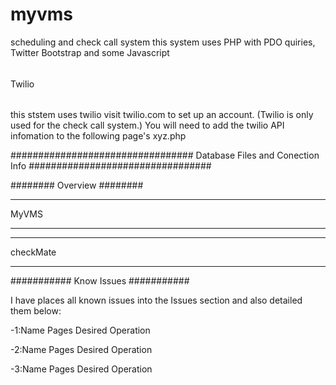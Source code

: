 # myvms
scheduling and check call system
this system uses PHP with PDO quiries, Twitter Bootstrap and some Javascript

######
Twilio
######
this ststem uses twilio visit twilio.com to set up an account. (Twilio is only used for the check call system.)
You will need to add the twilio API infomation to the following page's xyz.php


#################################
Database Files and Conection Info
#################################

########
Overview
########

*****
MyVMS
*****

*********
checkMate
*********

###########
Know Issues
###########

I have places all known issues into the Issues section and also detailed them below:

-1:Name
Pages 
Desired Operation

-2:Name
Pages 
Desired Operation

-3:Name
Pages 
Desired Operation

